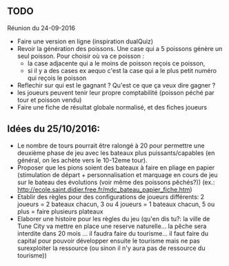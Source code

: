## TODO
Réunion du 24-09-2016
  * Faire une version en ligne (inspiration dualQuiz)
  * Revoir la génération des poissons. Une case qui a 5 poissons génère un seul poisson. Pour choisir où va ce poisson :
    * la case adjacente qui a le moins de poisson reçois ce poisson,
    * si il y a des cases ex aequo c'est la case qui a le plus petit numéro qui reçois le poisson
  * Reflechir sur qui est le gagnant ? Qu'est ce que ça veux dire gagner ?
  * les joueurs peuvent tenir leur propre comptabilité (poisson péché par tour et poisson vendu)
  * Faire une fiche de résultat globale normalisé, et des fiches joueurs
## Idées du 25/10/2016:
 * Le nombre de tours pourrait être ralongé à 20 pour permettre une deuxième phase de jeu avec les bateaux plus puissants/capables (en général, on les achète vers le 10-12eme tour).
 * Proposer que les pions soient des bateaux à faire en pliage en papier (stimulation de départ + personnalisation et marquage en cours de jeu sur le bateau des évolutions (voir même des poissons pêchés?)) (ex.: http://ecole.saint.didier.free.fr/mdc_bateau_papier_fiche.htm)
 * Etablir des règles pour des configurations de joueurs différents: 2 joueurs = 2 bateaux chacun, 3 ou 4 joueurs = 1 bateaux chacun, 5 ou plus = faire plusieurs plateaux
 * Elaborer une histoire pour les règles du jeu (qu'en dis tu?: la ville de Tune City va mettre en place une reserve naturelle... la pêche sera interdite dans 20 mois ... il faudra faire du tourisme...  il faut faire du capital pour pouvoir développer ensuite le tourisme mais ne pas surexploiter la ressource (ou sinon il n'y aura pas de ressource du tourisme))
